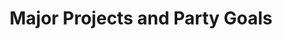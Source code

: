 ---
aliases: [Major Projects and Party Goals]
page: 336
tags: WWN
title: Major Projects and Party Goals
---